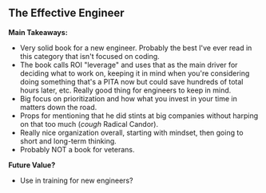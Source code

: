## The Effective Engineer

**Main Takeaways:**
- Very solid book for a new engineer. Probably the best I've ever read in this category that isn't focused on coding.
- The book calls ROI "leverage" and uses that as the main driver for deciding what to work on, keeping it in mind when you're considering doing something that's a PITA now but could save hundreds of total hours later, etc. Really good thing for engineers to keep in mind.
- Big focus on prioritization and how what you invest in your time in matters down the road.
- Props for mentioning that he did stints at big companies without harping on that too much (*cough* Radical Candor).
- Really nice organization overall, starting with mindset, then going to short and long-term thinking.
- Probably NOT a book for veterans.


**Future Value?**
- Use in training for new engineers?

<!--stackedit_data:
eyJoaXN0b3J5IjpbLTI0MjUzODU3MCwxODUzODg2ODc0LDc3MD
Q5NDI1MywyOTIwMTQyNTEsMTQ4MjMxMjMyMF19
-->